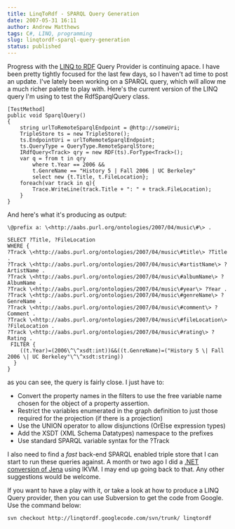 ```yaml
---
title: LinqToRdf - SPARQL Query Generation
date: 2007-05-31 16:11
author: Andrew Matthews
tags: C#, LINQ, programming
slug: linqtordf-sparql-query-generation
status: published
---
```


Progress with the [LINQ to RDF](http://code.google.com/p/linqtordf/) Query
Provider is continuing apace. I have been pretty tightly focused for the last
few days, so I haven't ad time to post an update. I've lately been working on a
SPARQL query, which will allow me a much richer palette to play with. Here's the
current version of the LINQ query I'm using to test the RdfSparqlQuery class.

    [TestMethod]
    public void SparqlQuery()
    {
        string urlToRemoteSparqlEndpoint = @http://someUri;
        TripleStore ts = new TripleStore();
        ts.EndpointUri = urlToRemoteSparqlEndpoint;
        ts.QueryType = QueryType.RemoteSparqlStore;
        IRdfQuery<Track> qry = new RDF(ts).ForType<Track>();
        var q = from t in qry
            where t.Year == 2006 &&
            t.GenreName == "History 5 | Fall 2006 | UC Berkeley"
            select new {t.Title, t.FileLocation};
        foreach(var track in q){
            Trace.WriteLine(track.Title + ": " + track.FileLocation);
        }
    }

And here's what it's producing as output:

    \@prefix a: \<http://aabs.purl.org/ontologies/2007/04/music\#\> .

    SELECT ?Title, ?FileLocation
    WHERE {
    ?Track \<http://aabs.purl.org/ontologies/2007/04/music\#title\> ?Title .
    ?Track \<http://aabs.purl.org/ontologies/2007/04/music\#artistName\> ?ArtistName .
    ?Track \<http://aabs.purl.org/ontologies/2007/04/music\#albumName\> ?AlbumName .
    ?Track \<http://aabs.purl.org/ontologies/2007/04/music\#year\> ?Year .
    ?Track \<http://aabs.purl.org/ontologies/2007/04/music\#genreName\> ?GenreName .
    ?Track \<http://aabs.purl.org/ontologies/2007/04/music\#comment\> ?Comment .
    ?Track \<http://aabs.purl.org/ontologies/2007/04/music\#fileLocation\> ?FileLocation .
    ?Track \<http://aabs.purl.org/ontologies/2007/04/music\#rating\> ?Rating .
     FILTER {
        ((t.Year)=(2006\^\^xsdt:int))&&((t.GenreName)=("History 5 \| Fall 2006 \| UC Berkeley"\^\^xsdt:string))
      }
    }

as you can see, the query is fairly close. I just have to:

-   Convert the property names in the filters to use the free variable name chosen for the object of a property assertion.
-   Restrict the variables enumerated in the graph definition to just those required for the projection (if there is a projection)
-   Use the UNION operator to allow disjunctions (OrElse expression types)
-   Add the XSDT (XML Schema Datatypes) namespace to the prefixes
-   Use standard SPARQL variable syntax for the ?Track

I also need to find a *fast* back-end SPARQL enabled triple store that I can
start to run these queries against. A month or two ago I did a
[.NET conversion of Jena](http://aabs.wordpress.com/2007/03/23/converting-jena-to-net/)
using IKVM. I may end up going back to that. Any other suggestions would be
welcome.

If you want to have a play with it, or take a look at how to produce a LINQ
Query provider, then you can use Subversion to get the code from Google. Use the
command below:

    svn checkout http://linqtordf.googlecode.com/svn/trunk/ linqtordf
